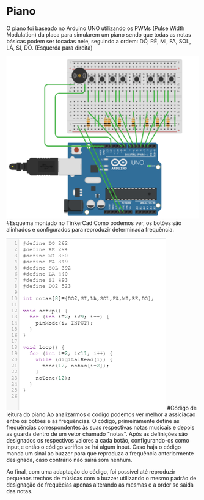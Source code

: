 # Piano

O piano foi baseado no Arduino UNO utilizando os PWMs (Pulse Width Modulation) da placa para simularem um piano sendo que todas as notas básicas podem ser tocadas nele, seguindo a ordem: DÓ, RÉ, MI, FA, SOL, LÁ, SI, DÓ. (Esquerda para direita)

![Alt Text](https://github.com/lucasquental/Piano/blob/master/imagem%201%20git.png)
#Esquema montado no TinkerCad
Como podemos ver, os botões são alinhados e configurados para reproduzir determinada frequência.

![Alt Text](https://github.com/lucasquental/Piano/blob/master/imagem%202%20git.png)
#Código de leitura do piano
Ao analizarmos o codigo podemos ver melhor a assiciaçao entre os botões e as frequências.
O código, primeiramente define as frequências correspondentes às suas respectivas notas musicais e depois as guarda dentro de um vetor chamado "notas". Após as definições são designados os respectivos valores a cada botão, configurando-os como input,e então o código verifica se há algum input. Caso haja o código manda um sinal ao buzzer para que reproduza a frequência anteriormente designada, caso contrário não sairá som nenhum.

Ao final, com uma adaptação do código, foi possível até reproduzir pequenos trechos de músicas com o buzzer utilizando o mesmo padrão de designação de frequêcias apenas alterando as mesmas e a order se saida das notas.
